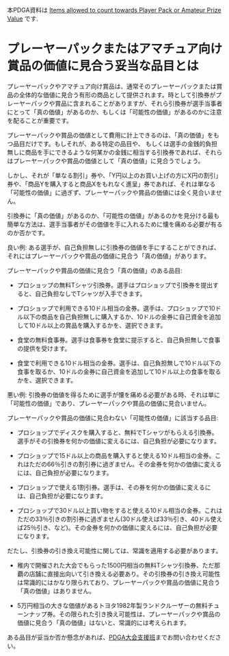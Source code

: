 本PDGA資料は
[Items allowed to count towards Player Pack or Amateur Prize Value](
https://www.pdga.com/files/pdga_allowable_items_towards_player_pack_value.pdf)
です.

# プレーヤーパックまたはアマチュア向け賞品の価値に見合う妥当な品目とは

プレーヤーパックやアマチュア向け賞品は、通常そのプレーヤーパックまたは賞品の全体的な価値に見合う有形の商品として提供されます。時として引換券がプレーヤーパックや賞品に含まれることがありますが、それら引換券が選手当事者にとって「真の価値」があるのか、もしくは「可能性の価値」があるのかに注意を配ることが重要です。

プレーヤーパックや賞品の価値として費用に計上できるのは、「真の価値」をもつ品目だけです。もしそれが、ある特定の品目や、
もしくは選手の金銭的負担無しに商品を手にできるような何某かの金銭に相当する引換券であれば、それらはプレーヤーパックや賞品の価値として「真の価値」に見合うでしょう。

しかし、それが「単なる割引」券や、「Y円以上のお買い上げの方にX円の割引」券や、「商品Yを購入すると商品Xをもれなく進呈」券であれば、それは単なる「可能性の価値」に過ぎず、プレーヤーパックや賞品の価値には全く見合いません。

引換券に「真の価値」があるのか、「可能性の価値」があるのかを見分ける最も簡単な方法は、選手当事者がその価値を手に入れるために懐を痛める必要が有るのか否かです。

良い例: ある選手が、自己負担無しに引換券の価値を手にすることができれば、それにはプレーヤーパックや賞品の価値に見合う「真の価値」があります。

プレーヤーパックや賞品の価値に見合う「真の価値」のある品目:

* プロショップの無料Tシャツ引換券。選手はプロショップで引換券を提出すると、自己負担なしでTシャツが入手できます。

* プロショップで利用できる10ドル相当の金券。選手は、プロショップで10ドル以下の商品を自己負担無しに購入するか、10ドルの金券に自己資金を追加して10ドル以上の賞品を購入するかを、選択できます。

* 食堂の無料食事券。選手は食事券を食堂に提示すると、自己負担無しで食事の提供を受けます。

* 食堂で利用できる10ドル相当の金券。選手は、自己負担無しで10ドル以下の食事を取るか、10ドルの金券に自己資金を追加して10ドル以上の食事を取るかを、選択できます。

悪い例: 引換券の価値を得るために選手が懐を痛める必要がある時、それは単に「可能性の価値」であり、プレーヤーパックや賞品の価値に見合いません。

プレーヤーパックや賞品の価値に見合わない「可能性の価値」に該当する品目:

* プロショップでディスクを購入すると、無料でTシャツがもらえる引換券。選手がその引換券を何かの価値に変えるには、自己負担が必要になります。

* プロショップで15ドル以上の商品を購入すると使える10ドル相当の金券。これはただの66％引きの割引券に過ぎません。その金券を何かの価値に変えるには、自己負担が必要になります。

* プロショップで使える1割引券。選手は、その券を何かの価値に変えるには、自己負担が必要になります。

* プロショップで30ドル以上買い物をすると使える10ドル相当の金券。これはただの33％引きの割引券に過ぎません(30ドル使えば33％引き、40ドル使えば25％引き、など)。その金券を何かの価値に変えるには、自己負担が必要になります。

だたし、引換券の引き換え可能性に関しては、常識を適用する必要があります。

* 稚内で開催された大会でもらった1500円相当の無料Tシャツ引換券、ただ那覇の店舗に直接出向いて引き換える必要あり。その引換券の引き換え可能性は常識的にはかなり限られており、プレーヤーパックや賞品の価値に見合う「真の価値」はありません。

* 5万円相当の大きな価値があるトヨタ1982年製ランドクルーザーの無料チューンナップ券。その限られた引き換え可能性は、プレーヤーパックや賞品の価値に見合う「真の価値」はないと、常識的には考えられます。

ある品目が妥当か否か懸念があれば、[PDGA大会支援班](https://www.pdga.com/contact/eventsupport)までお問い合わせください。



